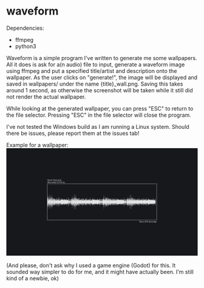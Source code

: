 # waveform

Dependencies:
- ffmpeg
- python3

Waveform is a simple program I've written to generate me some wallpapers. All it does is ask for a(n audio) file to input, generate a waveform image using ffmpeg and put a specified title/artist and description onto the wallpaper. As the user clicks on "generate!", the image will be displayed and saved in wallpapers/ under the name {title}_wall.png. Saving this takes around 1 second, as otherwise the screenshot will be taken while it still did not render the actual wallpaper.

While looking at the generated wallpaper, you can press "ESC" to return to the file selector. Pressing "ESC" in the file selector will close the program.

I've not tested the Windows build as I am running a Linux system. Should there be issues, please report them at the issues tab!


Example for a wallpaper:
![example of such a generated wallpaper](https://raw.githubusercontent.com/devcey/waveform/refs/heads/main/wallpapers/sample_wall.png?token=GHSAT0AAAAAACX3J34SZIYEDP2SUBD36F7IZZGEWJA)

(And please, don't ask why I used a game engine (Godot) for this. It sounded way simpler to do for me, and it might have actually been. I'm still kind of a newbie, ok)

